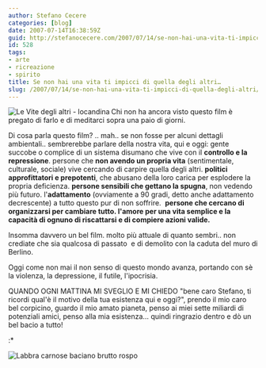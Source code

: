 ```yaml
---
author: Stefano Cecere
categories: [blog]
date: 2007-07-14T16:38:59Z
guid: http://stefanocecere.com/2007/07/14/se-non-hai-una-vita-ti-impicci-di-quella-degli-altri/
id: 528
tags:
- arte
- ricreazione
- spirito
title: Se non hai una vita ti impicci di quella degli altri…
slug: /2007/07/14/se-non-hai-una-vita-ti-impicci-di-quella-degli-altri/
---
```


<img src="http://stefanocecere.com/wp-content/uploads/sites/3/2007/07/le_vite_degli_altri.jpg" title="Le Vite degli altri - locandina" alt="Le Vite degli altri - locandina" align="left" />

Chi non ha ancora visto questo film è pregato di farlo e di meditarci sopra una paio di giorni.

Di cosa parla questo film? .. mah.. se non fosse per alcuni dettagli ambientali.. sembrerebbe parlare della nostra vita, qui e oggi: gente succobe o complice di un sistema disumano che vive con il **controllo e la repressione**. persone che **non avendo un propria vita** (sentimentale, culturale, sociale) vive cercando di carpire quella degli altri. **politici approfittatori e prepotenti**, che abusano della loro carica per esplodere la propria deficienza. **persone sensibili che gettano la spugna**, non vedendo più futuro. l'**adattamento** (ovviamente a 90 gradi, detto anche adattamento decrescente) a tutto questo pur di non soffrire.  **persone che cercano di organizzarsi per cambiare tutto. l'amore per una vita semplice e la capacità di ognuno di riscattarsi e di compiere azioni valide.**

Insomma davvero un bel film. molto più attuale di quanto sembri.. non crediate che sia qualcosa di passato  e di demolito con la caduta del muro di Berlino.

Oggi come non mai il non senso di questo mondo avanza, portando con sè la violenza, la depressione, il futile, l'ipocrisia.

QUANDO OGNI MATTINA MI SVEGLIO E MI CHIEDO "bene caro Stefano, ti ricordi qual'è il motivo della tua esistenza qui e oggi?", prendo il mio caro bel corpicino, guardo il mio amato pianeta, penso ai miei sette miliardi di potenziali amici, penso alla mia esistenza… quindi ringrazio dentro e dò un bel bacio a tutto!

:*

![Labbra carnose baciano brutto rospo](http://stefanocecere.com/wp-content/uploads/sites/3/2007/07/labbra_carnose_baciano_rospo.jpg)